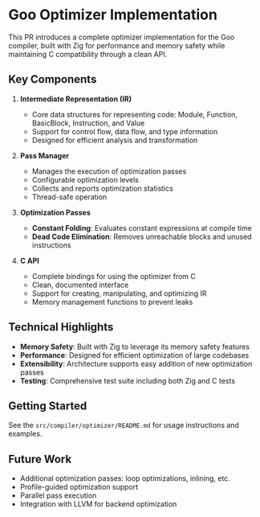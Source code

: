 # Goo Optimizer Implementation

This PR introduces a complete optimizer implementation for the Goo compiler, built with Zig for performance and memory safety while maintaining C compatibility through a clean API.

## Key Components

1. **Intermediate Representation (IR)**
   - Core data structures for representing code: Module, Function, BasicBlock, Instruction, and Value
   - Support for control flow, data flow, and type information
   - Designed for efficient analysis and transformation

2. **Pass Manager**
   - Manages the execution of optimization passes
   - Configurable optimization levels
   - Collects and reports optimization statistics
   - Thread-safe operation

3. **Optimization Passes**
   - **Constant Folding**: Evaluates constant expressions at compile time
   - **Dead Code Elimination**: Removes unreachable blocks and unused instructions

4. **C API**
   - Complete bindings for using the optimizer from C
   - Clean, documented interface
   - Support for creating, manipulating, and optimizing IR
   - Memory management functions to prevent leaks

## Technical Highlights

- **Memory Safety**: Built with Zig to leverage its memory safety features
- **Performance**: Designed for efficient optimization of large codebases
- **Extensibility**: Architecture supports easy addition of new optimization passes
- **Testing**: Comprehensive test suite including both Zig and C tests

## Getting Started

See the `src/compiler/optimizer/README.md` for usage instructions and examples.

## Future Work

- Additional optimization passes: loop optimizations, inlining, etc.
- Profile-guided optimization support
- Parallel pass execution
- Integration with LLVM for backend optimization
